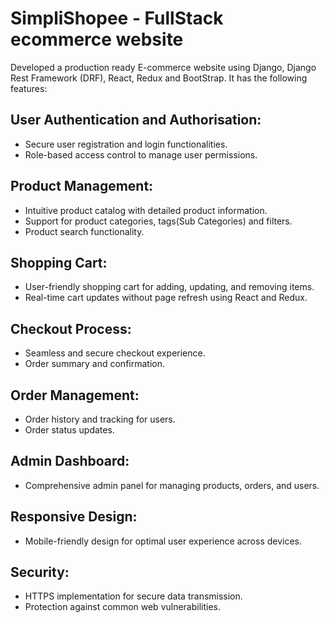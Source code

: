 # SimpliShopee - FullStack ecommerce website

Developed a production ready E-commerce website using Django, Django Rest Framework (DRF), React, Redux and BootStrap. It has the following features: 

## User Authentication and Authorisation:
- Secure user registration and login functionalities.
- Role-based access control to manage user permissions.

## Product Management:
- Intuitive product catalog with detailed product information.
- Support for product categories, tags(Sub Categories) and filters.
- Product search functionality.

## Shopping Cart:
- User-friendly shopping cart for adding, updating, and removing items.
- Real-time cart updates without page refresh using React and Redux.

## Checkout Process:
- Seamless and secure checkout experience.
- Order summary and confirmation.

## Order Management:
- Order history and tracking for users.
- Order status updates.

## Admin Dashboard:
- Comprehensive admin panel for managing products, orders, and users.

## Responsive Design:
- Mobile-friendly design for optimal user experience across devices.

## Security:
- HTTPS implementation for secure data transmission.
- Protection against common web vulnerabilities.
